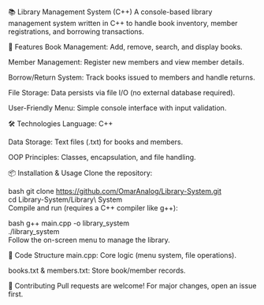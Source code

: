 📚 Library Management System (C++)
A console-based library management system written in C++ to handle book inventory, member registrations, and borrowing transactions.

🚀 Features
Book Management: Add, remove, search, and display books.

Member Management: Register new members and view member details.

Borrow/Return System: Track books issued to members and handle returns.

File Storage: Data persists via file I/O (no external database required).

User-Friendly Menu: Simple console interface with input validation.

🛠️ Technologies
Language: C++

Data Storage: Text files (.txt) for books and members.

OOP Principles: Classes, encapsulation, and file handling.

📦 Installation & Usage
Clone the repository:

bash
git clone https://github.com/OmarAnalog/Library-System.git  
cd Library-System/Library\ System  
Compile and run (requires a C++ compiler like g++):

bash
g++ main.cpp -o library_system  
./library_system  
Follow the on-screen menu to manage the library.

📝 Code Structure
main.cpp: Core logic (menu system, file operations).

books.txt & members.txt: Store book/member records.

🤝 Contributing
Pull requests are welcome! For major changes, open an issue first.
